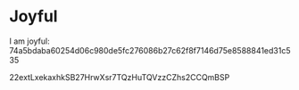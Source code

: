 # Joyful

I am joyful: 74a5bdaba60254d06c980de5fc276086b27c62f8f7146d75e8588841ed31c535


22extLxekaxhkSB27HrwXsr7TQzHuTQVzzCZhs2CCQmBSP